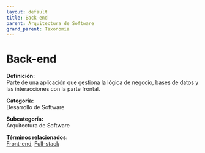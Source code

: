 ```yaml
---
layout: default
title: Back-end
parent: Arquitectura de Software
grand_parent: Taxonomía
---
```


# Back-end

**Definición:**  
Parte de una aplicación que gestiona la lógica de negocio, bases de datos y las interacciones con la parte frontal.

**Categoría:**  
Desarrollo de Software

**Subcategoría:**  
Arquitectura de Software

**Términos relacionados:**  
[Front-end](https://maleniski.github.io/diccionario-angl-tec-mx/docs/taxonomia/desarrollo-de-software/arquitectura-de-software/front-end.html), [Full-stack](https://maleniski.github.io/diccionario-angl-tec-mx/docs/taxonomia/desarrollo-de-software/arquitectura-de-software/full-stack.html)
